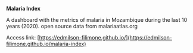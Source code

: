 **Malaria Index**

A dashboard with the metrics of malaria in Mozambique during the last 10 years (2020). 
open source data from malariaatlas.org 

Access link: [https://edmilson-filimone.github.io/](https://edmilson-filimone.github.io/malaria-index)
